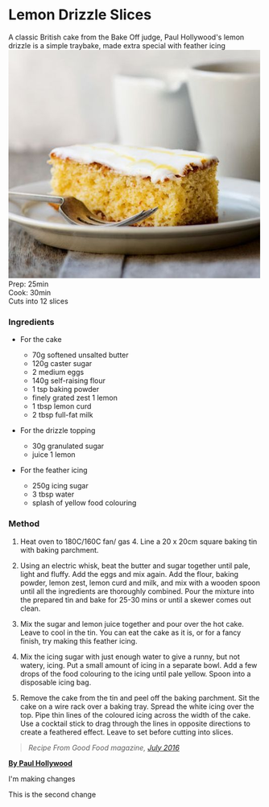 # Lemon Drizzle Slices
A classic British cake from the Bake Off judge, Paul Hollywood's lemon drizzle is a simple traybake, made extra special with feather icing
![cake](./cake.jpg)  
Prep: 25min  
Cook: 30min  
Cuts into 12 slices  
### Ingredients
* For the cake 
   * 70g softened unsalted butter
   * 120g caster sugar
   * 2 medium eggs
   * 140g self-raising flour
   * 1 tsp baking powder
   * finely grated zest 1 lemon
   * 1 tbsp lemon curd
   * 2 tbsp full-fat milk
* For the drizzle topping
   * 30g granulated sugar
   * juice 1 lemon

* For the feather icing
   * 250g icing sugar
   * 3 tbsp water
   * splash of yellow food colouring

### Method
1. Heat oven to 180C/160C fan/ gas 4. Line a 20 x 20cm square baking tin with baking parchment.

2. Using an electric whisk, beat the butter and sugar together until pale, light and fluffy. Add the eggs and mix again. Add the flour, baking powder, lemon zest, lemon curd and milk, and mix with a wooden spoon until all the ingredients are thoroughly combined. Pour the mixture into the prepared tin and bake for 25-30 mins or until a skewer comes out clean.

3. Mix the sugar and lemon juice together and pour over the hot cake. Leave to cool in the tin. You can eat the cake as it is, or for a fancy finish, try making this feather icing.

4. Mix the icing sugar with just enough water to give a runny, but not watery, icing. Put a small amount of icing in a separate bowl. Add a few drops of the food colouring to the icing until pale yellow. Spoon into a disposable icing bag.

5. Remove the cake from the tin and peel off the baking parchment. Sit the cake on a wire rack over a baking tray. Spread the white icing over the top. Pipe thin lines of the coloured icing across the width of the cake. Use a cocktail stick to drag through the lines in opposite directions to create a feathered effect. Leave to set before cutting into slices.

> *Recipe From Good Food magazine, [July 2016](https://www.bbcgoodfood.com/search/recipes/date/1467327600)*


**[By Paul Hollywood](https://www.bbcgoodfood.com/chef/paul-hollywood)**

I'm making changes

This is the second change

